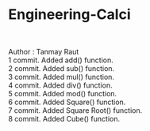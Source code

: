 # Engineering-Calci
<br>

Author : Tanmay Raut
<br> 
1 commit. Added add() function.
<br>
2 commit. Added sub() function.
<br>
3 commit. Added mul() function.
<br>
4 commit. Added div() function.
<br>
5 commit. Added mod() function.
<br>
6 commit. Added Square() function.
<br>
7 commit. Added Square Root() function.
<br>
8 commit. Added Cube() function.
